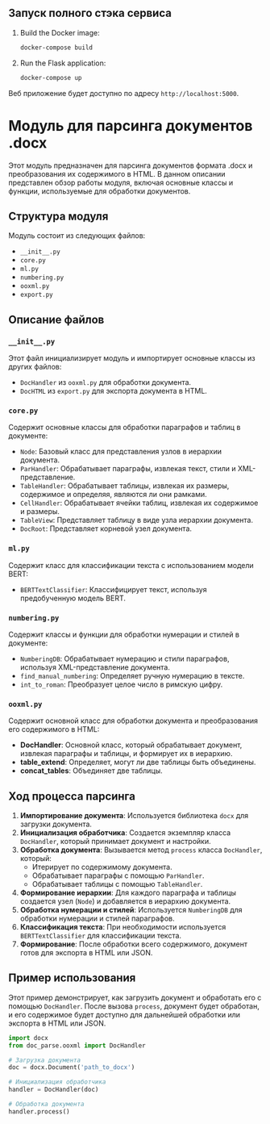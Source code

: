## Запуск полного стэка сервиса

1. Build the Docker image:
   ```bash
   docker-compose build
   ```

2. Run the Flask application:
   ```bash
   docker-compose up
   ```
   
Веб приложение будет доступно по адресу `http://localhost:5000`.

# Модуль для парсинга документов .docx

Этот модуль предназначен для парсинга документов формата .docx и преобразования их содержимого в HTML. В данном описании представлен обзор работы модуля, включая основные классы и функции, используемые для обработки документов.

## Структура модуля

Модуль состоит из следующих файлов:

- `__init__.py`
- `core.py`
- `ml.py`
- `numbering.py`
- `ooxml.py`
- `export.py`

## Описание файлов

### `__init__.py`

Этот файл инициализирует модуль и импортирует основные классы из других файлов:

- `DocHandler` из `ooxml.py` для обработки документа.
- `DocHTML` из `export.py` для экспорта документа в HTML.

### `core.py`

Содержит основные классы для обработки параграфов и таблиц в документе:

- `Node`: Базовый класс для представления узлов в иерархии документа.
- `ParHandler`: Обрабатывает параграфы, извлекая текст, стили и XML-представление.
- `TableHandler`: Обрабатывает таблицы, извлекая их размеры, содержимое и определяя, являются ли они рамками.
- `CellHandler`: Обрабатывает ячейки таблиц, извлекая их содержимое и размеры.
- `TableView`: Представляет таблицу в виде узла иерархии документа.
- `DocRoot`: Представляет корневой узел документа.

### `ml.py`

Содержит класс для классификации текста с использованием модели BERT:

- `BERTTextClassifier`: Классифицирует текст, используя предобученную модель BERT.

### `numbering.py`

Содержит классы и функции для обработки нумерации и стилей в документе:

- `NumberingDB`: Обрабатывает нумерацию и стили параграфов, используя XML-представление документа.
- `find_manual_numbering`: Определяет ручную нумерацию в тексте.
- `int_to_roman`: Преобразует целое число в римскую цифру.

### `ooxml.py`

Содержит основной класс для обработки документа и преобразования его содержимого в HTML:

- **DocHandler**: Основной класс, который обрабатывает документ, извлекая параграфы и таблицы, и формирует их в иерархию.
- **table_extend**: Определяет, могут ли две таблицы быть объединены.
- **concat_tables**: Объединяет две таблицы.

## Ход процесса парсинга

1. **Импортирование документа**: Используется библиотека `docx` для загрузки документа.
2. **Инициализация обработчика**: Создается экземпляр класса `DocHandler`, который принимает документ и настройки.
3. **Обработка документа**: Вызывается метод `process` класса `DocHandler`, который:
   - Итерирует по содержимому документа.
   - Обрабатывает параграфы с помощью `ParHandler`.
   - Обрабатывает таблицы с помощью `TableHandler`.
4. **Формирование иерархии**: Для каждого параграфа и таблицы создается узел (`Node`) и добавляется в иерархию документа.
5. **Обработка нумерации и стилей**: Используется `NumberingDB` для обработки нумерации и стилей параграфов.
6. **Классификация текста**: При необходимости используется `BERTTextClassifier` для классификации текста.
7. **Формирование**: После обработки всего содержимого, документ готов для экспорта в HTML или JSON.

## Пример использования
Этот пример демонстрирует, как загрузить документ и обработать его с помощью `DocHandler`. После вызова `process`, документ будет обработан, и его содержимое будет доступно для дальнейшей обработки или экспорта в HTML или JSON.

```python
import docx
from doc_parse.ooxml import DocHandler

# Загрузка документа
doc = docx.Document('path_to_docx')

# Инициализация обработчика
handler = DocHandler(doc)

# Обработка документа
handler.process()
```
